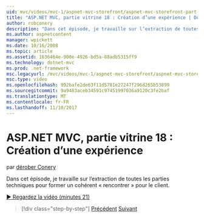 ```yaml
---
uid: mvc/videos/mvc-1/aspnet-mvc-storefront/aspnet-mvc-storefront-part-18-creating-an-experience
title: "ASP.NET MVC, partie vitrine 18 : Création d’une expérience | Documents Microsoft"
author: robconery
description: "Dans cet épisode, je travaille sur l’extraction de toutes les parties techniques pour former un cohérente 'expérience' pour le client."
ms.author: aspnetcontent
manager: wpickett
ms.date: 10/16/2008
ms.topic: article
ms.assetid: 1636464e-900e-4926-bd5a-88adb5315ff9
ms.technology: dotnet-mvc
ms.prod: .net-framework
msc.legacyurl: /mvc/videos/mvc-1/aspnet-mvc-storefront/aspnet-mvc-storefront-part-18-creating-an-experience
msc.type: video
ms.openlocfilehash: 992bafe2de63f11d5781e27247f296d265b53899
ms.sourcegitcommit: 9a9483aceb34591c97451997036a9120c3fe2baf
ms.translationtype: MT
ms.contentlocale: fr-FR
ms.lasthandoff: 11/10/2017
---
```

<a name="aspnet-mvc-storefront-part-18-creating-an-experience"></a>ASP.NET MVC, partie vitrine 18 : Création d’une expérience
====================
par [dérober Conery](https://github.com/robconery)

Dans cet épisode, je travaille sur l’extraction de toutes les parties techniques pour former un cohérent « rencontrer » pour le client.

[&#9654; Regardez la vidéo (minutes 21)](https://channel9.msdn.com/Blogs/ASP-NET-Site-Videos/aspnet-mvc-storefront-part-18-creating-an-experience)

>[!div class="step-by-step"]
[Précédent](aspnet-mvc-storefront-part-17-checkout-with-jeff-atwood.md)
[Suivant](aspnet-mvc-mvc-storefront-part-19-processing-orders-with-windows-workflow.md)
